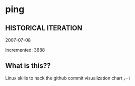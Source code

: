 # ping

## HISTORICAL ITERATION
2007-07-08

Incremented: 3688

## What is this?? 
Linux skills to hack the github commit visualization chart `;-)`
